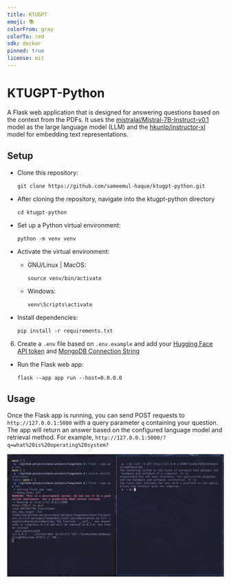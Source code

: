 ```yaml
---
title: KTUGPT
emoji: 📚
colorFrom: gray
colorTo: red
sdk: docker
pinned: true
license: mit
---
```


# KTUGPT-Python

A Flask web application that is designed for answering questions based on the context from the PDFs. It uses the [mistralai/Mistral-7B-Instruct-v0.1](https://huggingface.co/mistralai/Mistral-7B-Instruct-v0.1) model as the large language model (LLM) and the [hkunlp/instructor-xl](https://huggingface.co/hkunlp/instructor-xl) model for embedding text representations.


## Setup

- Clone this repository:

   ```
   git clone https://github.com/sameemul-haque/ktugpt-python.git
   ```
- After cloning the repository, navigate into the ktugpt-python directory

   ```
   cd ktugpt-python
   ```

- Set up a Python virtual environment:

   ```
   python -m venv venv
   ```

- Activate the virtual environment:

   - GNU/Linux | MacOS:
     ```
     source venv/bin/activate
     ```
   - Windows:
     ```
     venv\Scripts\activate
     ```

- Install dependencies:

   ```
   pip install -r requirements.txt
   ```

6. Create a `.env` file based on `.env.example` and add your [Hugging Face API token](https://huggingface.co/docs/hub/en/security-tokens) and [MongoDB Connection String](https://www.mongodb.com/docs/manual/reference/connection-string/)

- Run the Flask web app:

   ```
   flask --app app run --host=0.0.0.0
   ```

## Usage

Once the Flask app is running, you can send POST requests to `http://127.0.0.1:5000` with a query parameter `q` containing your question. The app will return an answer based on the configured language model and retrieval method. For example, `http://127.0.0.1:5000/?q=what%20is%20operating%20system?`

![preview](https://raw.githubusercontent.com/sameemul-haque/KTUGPT-Python/preview/preview.png "preview")

